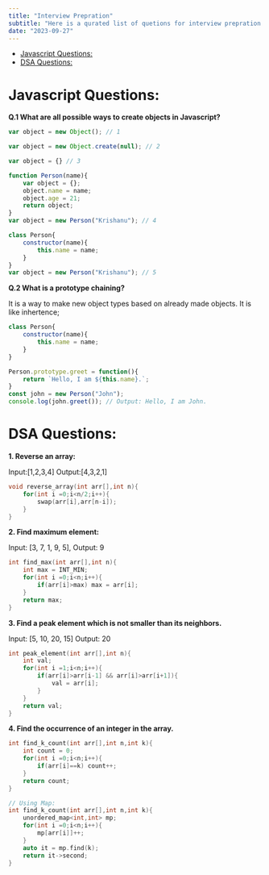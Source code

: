 ```yaml
---
title: "Interview Prepration"
subtitle: "Here is a qurated list of quetions for interview prepration."
date: "2023-09-27"
---
```


- [Javascript Questions:](#javascript-questions)
- [DSA Questions:](#dsa-questions)

# Javascript Questions:

**Q.1 What are all possible ways to create objects in Javascript?**

```js
var object = new Object(); // 1

var object = new Object.create(null); // 2

var object = {} // 3

function Person(name){
    var object = {};
    object.name = name;
    object.age = 21;
    return object;
}
var object = new Person("Krishanu"); // 4

class Person{
    constructor(name){
        this.name = name;
    }
}
var object = new Person("Krishanu"); // 5

```

**Q.2 What is a prototype chaining?**

It is a way to make new object types based on already made objects. It is like inhertence;

```js
class Person{
    constructor(name){
        this.name = name;
    }
}

Person.prototype.greet = function(){
    return `Hello, I am ${this.name}.`;
}
const john = new Person("John");
console.log(john.greet()); // Output: Hello, I am John.
```

# DSA Questions:

**1. Reverse an array:**

Input:[1,2,3,4]  Output:[4,3,2,1]
```c
void reverse_array(int arr[],int n){
    for(int i =0;i<n/2;i++){
        swap(arr[i],arr[n-i]);
    }
}
```

**2. Find maximum element:**

Input: [3, 7, 1, 9, 5], Output: 9
```c
int find_max(int arr[],int n){
    int max = INT_MIN;
    for(int i =0;i<n;i++){
        if(arr[i]>max) max = arr[i];
    }
    return max;
}
```

**3. Find a peak element which is not smaller than its neighbors.**

Input: [5, 10, 20, 15] Output: 20

```c
int peak_element(int arr[],int n){
    int val;
    for(int i =1;i<n;i++){
        if(arr[i]>arr[i-1] && arr[i]>arr[i+1]){
            val = arr[i];
        }
    }
    return val;
}
```

**4. Find the occurrence of an integer in the array.**

```c
int find_k_count(int arr[],int n,int k){
    int count = 0;
    for(int i =0;i<n;i++){
        if(arr[i]==k) count++;
    }
    return count;
}
```

```c
// Using Map:
int find_k_count(int arr[],int n,int k){
    unordered_map<int,int> mp;
    for(int i =0;i<n;i++){
        mp[arr[i]]++;
    }
    auto it = mp.find(k);
    return it->second;
}
```